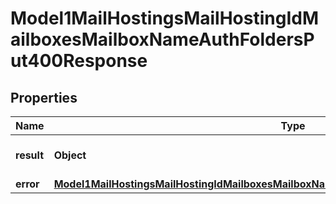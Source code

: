 

# Model1MailHostingsMailHostingIdMailboxesMailboxNameAuthFoldersPut400Response


## Properties

| Name | Type | Description | Notes |
|------------ | ------------- | ------------- | -------------|
|**result** | **Object** | Result of the HTTP request |  |
|**error** | [**Model1MailHostingsMailHostingIdMailboxesMailboxNameAuthFoldersPut400ResponseAllOfError**](Model1MailHostingsMailHostingIdMailboxesMailboxNameAuthFoldersPut400ResponseAllOfError.md) |  |  [optional] |



